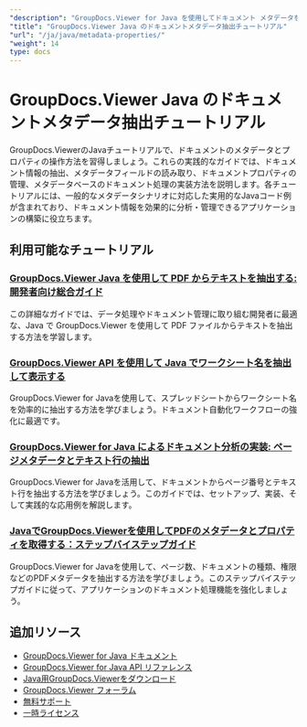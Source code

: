 ```yaml
---
"description": "GroupDocs.Viewer for Java を使用してドキュメント メタデータを抽出、管理、操作するためのステップバイステップのチュートリアル。"
"title": "GroupDocs.Viewer Java のドキュメントメタデータ抽出チュートリアル"
"url": "/ja/java/metadata-properties/"
"weight": 14
type: docs
---
```

# GroupDocs.Viewer Java のドキュメントメタデータ抽出チュートリアル

GroupDocs.ViewerのJavaチュートリアルで、ドキュメントのメタデータとプロパティの操作方法を習得しましょう。これらの実践的なガイドでは、ドキュメント情報の抽出、メタデータフィールドの読み取り、ドキュメントプロパティの管理、メタデータベースのドキュメント処理の実装方法を説明します。各チュートリアルには、一般的なメタデータシナリオに対応した実用的なJavaコード例が含まれており、ドキュメント情報を効果的に分析・管理できるアプリケーションの構築に役立ちます。

## 利用可能なチュートリアル

### [GroupDocs.Viewer Java を使用して PDF からテキストを抽出する: 開発者向け総合ガイド](./extract-text-pdf-groupdocs-viewer-java/)
この詳細なガイドでは、データ処理やドキュメント管理に取り組む開発者に最適な、Java で GroupDocs.Viewer を使用して PDF ファイルからテキストを抽出する方法を学習します。

### [GroupDocs.Viewer API を使用して Java でワークシート名を抽出して表示する](./retrieve-print-worksheet-names-java-groupdocs-viewer/)
GroupDocs.Viewer for Javaを使用して、スプレッドシートからワークシート名を効率的に抽出する方法を学びましょう。ドキュメント自動化ワークフローの強化に最適です。

### [GroupDocs.Viewer for Java によるドキュメント分析の実装: ページメタデータとテキスト行の抽出](./implement-document-analysis-groupdocs-viewer-java/)
GroupDocs.Viewer for Javaを活用して、ドキュメントからページ番号とテキスト行を抽出する方法を学びましょう。このガイドでは、セットアップ、実装、そして実践的な応用例を解説します。

### [JavaでGroupDocs.Viewerを使用してPDFのメタデータとプロパティを取得する：ステップバイステップガイド](./retrieve-pdf-view-info-groupdocs-java/)
GroupDocs.Viewer for Javaを使用して、ページ数、ドキュメントの種類、権限などのPDFメタデータを抽出する方法を学びましょう。このステップバイステップガイドに従って、アプリケーションのドキュメント処理機能を強化しましょう。

## 追加リソース

- [GroupDocs.Viewer for Java ドキュメント](https://docs.groupdocs.com/viewer/java/)
- [GroupDocs.Viewer for Java API リファレンス](https://reference.groupdocs.com/viewer/java/)
- [Java用GroupDocs.Viewerをダウンロード](https://releases.groupdocs.com/viewer/java/)
- [GroupDocs.Viewer フォーラム](https://forum.groupdocs.com/c/viewer/9)
- [無料サポート](https://forum.groupdocs.com/)
- [一時ライセンス](https://purchase.groupdocs.com/temporary-license/)